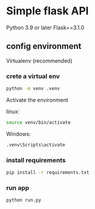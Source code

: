 # Simple flask API

Python 3.9 or later
Flask==3.1.0

## config environment

Virtualenv (recommended)

### crete a virtual env

```bash
python -m venv .venv
```

Activate the environment

linux:

```bash
source venv/bin/activate
```

Windows:

```bash
.venv\Scripts\activate
```

### install requirements

```bash
pip install -r requirements.txt
```

### run app

```bash
python run.py
```
